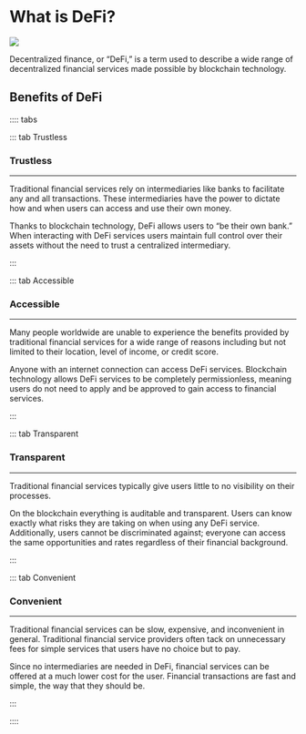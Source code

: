 # What is DeFi?

![](/bg/what-is-defi.png)

Decentralized finance, or “DeFi,” is a term used to describe a wide range of decentralized financial services made possible by blockchain technology.

## Benefits of DeFi

:::: tabs

::: tab Trustless

### Trustless

****

Traditional financial services rely on intermediaries like banks to facilitate any and all transactions. These intermediaries have the power to dictate how and when users can access and use their own money.

Thanks to blockchain technology, DeFi allows users to “be their own bank.” When interacting with DeFi services users maintain full control over their assets without the need to trust a centralized intermediary.

:::

::: tab Accessible

### Accessible

****

Many people worldwide are unable to experience the benefits provided by traditional financial services for a wide range of reasons including but not limited to their location, level of income, or credit score.

Anyone with an internet connection can access DeFi services. Blockchain technology allows DeFi services to be completely permissionless, meaning users do not need to apply and be approved to gain access to financial services.

:::

::: tab Transparent

### Transparent

****

Traditional financial services typically give users little to no visibility on their processes.

On the blockchain everything is auditable and transparent. Users can know exactly what risks they are taking on when using any DeFi service. Additionally, users cannot be discriminated against; everyone can access the same opportunities and rates regardless of their financial background.

:::

::: tab Convenient

### Convenient

****

Traditional financial services can be slow, expensive, and inconvenient in general. Traditional financial service providers often tack on unnecessary fees for simple services that users have no choice but to pay.&#x20;

Since no intermediaries are needed in DeFi, financial services can be offered at a much lower cost for the user. Financial transactions are fast and simple, the way that they should be.

:::

::::